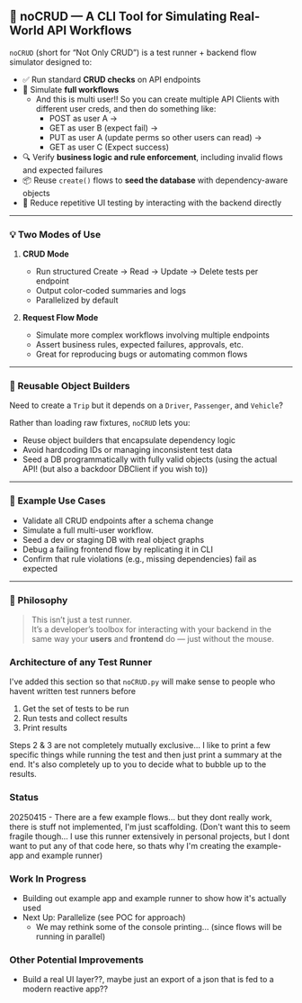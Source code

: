 

## 🔧 noCRUD — A CLI Tool for Simulating Real-World API Workflows

`noCRUD` (short for “Not Only CRUD”) is a test runner + backend flow simulator designed to:

- ✅ Run standard **CRUD checks** on API endpoints
- 🚦 Simulate **full workflows**
   - And this is multi user!! So you can create multiple API Clients with different user creds, and then do something like:    
        - POST as user A ->
        - GET as user B (expect fail) ->
        - PUT as user A (update perms so other users can read) ->
        - GET as user C (Expect success)   
- 🔍 Verify **business logic and rule enforcement**, including invalid flows and expected failures
- 📦 Reuse `create()` flows to **seed the database** with dependency-aware objects
- 🧪 Reduce repetitive UI testing by interacting with the backend directly

---

### 💡 Two Modes of Use

1. **CRUD Mode**  
   - Run structured Create → Read → Update → Delete tests per endpoint
   - Output color-coded summaries and logs
   - Parallelized by default

2. **Request Flow Mode**  
   - Simulate more complex workflows involving multiple endpoints
   - Assert business rules, expected failures, approvals, etc.
   - Great for reproducing bugs or automating common flows

---

### 🔁 Reusable Object Builders

Need to create a `Trip` but it depends on a `Driver`, `Passenger`, and `Vehicle`?

Rather than loading raw fixtures, `noCRUD` lets you:
- Reuse object builders that encapsulate dependency logic
- Avoid hardcoding IDs or managing inconsistent test data
- Seed a DB programmatically with fully valid objects (using the actual API! (but also a backdoor DBClient if you wish to))

---

### 🧪 Example Use Cases

- Validate all CRUD endpoints after a schema change
- Simulate a full multi-user workflow.
- Seed a dev or staging DB with real object graphs
- Debug a failing frontend flow by replicating it in CLI
- Confirm that rule violations (e.g., missing dependencies) fail as expected

---

### 🚀 Philosophy

> This isn’t just a test runner.  
> It’s a developer’s toolbox for interacting with your backend in the same way your **users** and **frontend** do — just without the mouse.

### Architecture of any Test Runner
I've added this section so that `noCRUD.py` will make sense to people who havent written test runners before  
1. Get the set of tests to be run
2. Run tests and collect results
3. Print results 

Steps 2 & 3 are not completely mutually exclusive... I like to print a few specific things while running the test and then just print a summary at the end. It's also completely up to you to decide what to bubble up to the results.


### Status
20250415 - There are a few example flows... but they dont really work, there is stuff not implemented, I'm just scaffolding. (Don't want this to seem fragile though... I use this runner extensively in personal projects, but I dont want to put any of that code here, so thats why I'm creating the example-app and example runner) 

### Work In Progress
- Building out example app and example runner to show how it's actually used
- Next Up: Parallelize (see POC for approach)
   - We may rethink some of the console printing... (since flows will be running in parallel)

### Other Potential Improvements
- Build a real UI layer??, maybe just an export of a json that is fed to a modern reactive app?? 
